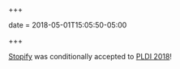 +++

date = 2018-05-01T15:05:50-05:00

+++

[Stopify](https://www.stopify.org/) was conditionally accepted to [PLDI 2018](https://conf.researchr.org/home/pldi-2018)!

